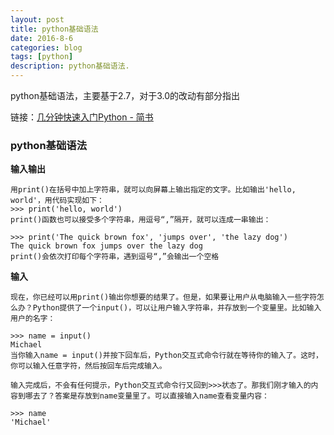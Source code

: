 ```yaml
---
layout: post
title: python基础语法
date: 2016-8-6
categories: blog
tags: [python]
description: python基础语法.
---
```



python基础语法，主要基于2.7，对于3.0的改动有部分指出    

链接：[几分钟快速入门Python - 简书](http://www.jianshu.com/p/a155eb855e18/comments/3411556#comment-3411556)


### python基础语法            

**输入输出**              

```
用print()在括号中加上字符串，就可以向屏幕上输出指定的文字。比如输出'hello, world'，用代码实现如下：
>>> print('hello, world')
print()函数也可以接受多个字符串，用逗号“,”隔开，就可以连成一串输出：

>>> print('The quick brown fox', 'jumps over', 'the lazy dog')
The quick brown fox jumps over the lazy dog
print()会依次打印每个字符串，遇到逗号“,”会输出一个空格
```


**输入**

```
现在，你已经可以用print()输出你想要的结果了。但是，如果要让用户从电脑输入一些字符怎么办？Python提供了一个input()，可以让用户输入字符串，并存放到一个变量里。比如输入用户的名字：

>>> name = input()
Michael
当你输入name = input()并按下回车后，Python交互式命令行就在等待你的输入了。这时，你可以输入任意字符，然后按回车后完成输入。

输入完成后，不会有任何提示，Python交互式命令行又回到>>>状态了。那我们刚才输入的内容到哪去了？答案是存放到name变量里了。可以直接输入name查看变量内容：

>>> name
'Michael'
```

